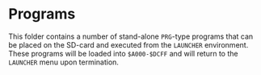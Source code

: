 # Programs

This folder contains a number of stand-alone `PRG`-type programs that can be
placed on the SD-card and executed from the `LAUNCHER` environment. These
programs will be loaded into `$A000-$DCFF` and will return to the `LAUNCHER`
menu upon termination.